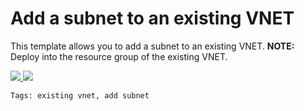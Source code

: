# Add a subnet to an existing VNET

This template allows you to add a subnet to an existing VNET. **NOTE:** Deploy into the resource group of the existing VNET.

<a href="https://portal.azure.com/#create/Microsoft.Template/uri/https%3A%2F%2Fraw.githubusercontent.com%2FAzure%2Fazure-quickstart-templates%2Fmaster%2F101-subnet-add-vnet-existing%2Fazuredeploy.json" target="_blank">
    <img src="http://azuredeploy.net/deploybutton.png"/>
</a>
<a href="http://armviz.io/#/?load=https%3A%2F%2Fraw.githubusercontent.com%2FAzure%2Fazure-quickstart-templates%2Fmaster%2F101-subnet-add-vnet-existing%2Fazuredeploy.json" target="_blank">
    <img src="http://armviz.io/visualizebutton.png"/>
</a>

`Tags: existing vnet, add subnet`
